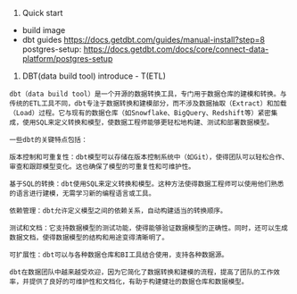 1. Quick start
- build image
- dbt guides
https://docs.getdbt.com/guides/manual-install?step=8
postgres-setup: https://docs.getdbt.com/docs/core/connect-data-platform/postgres-setup

1. DBT(data build tool) introduce - T(ETL)
```
dbt（data build tool）是一个开源的数据转换工具，专门用于数据仓库的建模和转换。与传统的ETL工具不同，dbt专注于数据转换和建模部分，而不涉及数据抽取（Extract）和加载（Load）过程。它与现有的数据仓库（如Snowflake、BigQuery、Redshift等）紧密集成，使用SQL来定义转换和模型，使数据工程师能够更轻松地构建、测试和部署数据模型。

一些dbt的关键特点包括：

版本控制和可重复性：dbt模型可以存储在版本控制系统中（如Git），使得团队可以轻松合作、审查和跟踪模型变化。这也确保了模型的可重复性和可维护性。

基于SQL的转换：dbt使用SQL来定义转换和模型。这种方法使得数据工程师可以使用他们熟悉的语言进行建模，无需学习新的编程语言或工具。

依赖管理：dbt允许定义模型之间的依赖关系，自动构建适当的转换顺序。

测试和文档：它支持数据模型的测试功能，使得能够验证数据模型的正确性。同时，还可以生成数据文档，使得数据模型的结构和用途变得清晰明了。

可扩展性：dbt可以与各种数据仓库和BI工具结合使用，支持各种数据源。

dbt在数据团队中越来越受欢迎，因为它简化了数据转换和建模的流程，提高了团队的工作效率，并提供了良好的可维护性和文档化，有助于构建健壮的数据仓库和数据模型。
```
